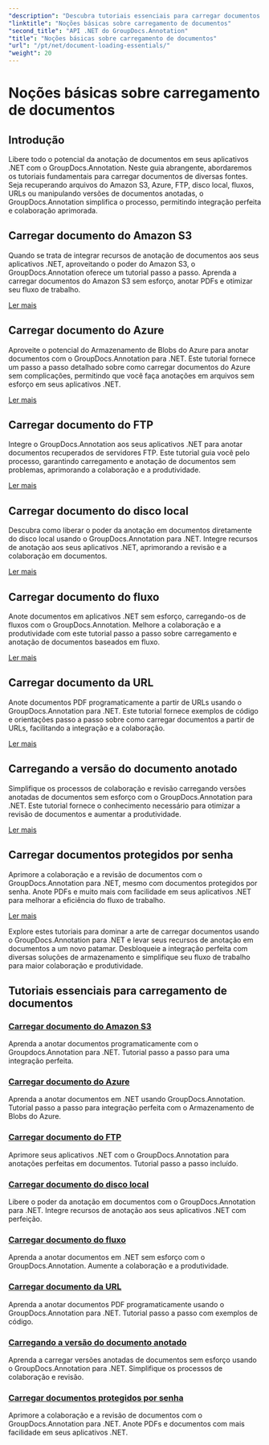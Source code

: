 ```yaml
---
"description": "Descubra tutoriais essenciais para carregar documentos usando o GroupDocs.Annotation .NET. Integre-se perfeitamente com Amazon S3, Azure, FTP, disco local, fluxos e muito mais."
"linktitle": "Noções básicas sobre carregamento de documentos"
"second_title": "API .NET do GroupDocs.Annotation"
"title": "Noções básicas sobre carregamento de documentos"
"url": "/pt/net/document-loading-essentials/"
"weight": 20
---
```


# Noções básicas sobre carregamento de documentos

## Introdução

Libere todo o potencial da anotação de documentos em seus aplicativos .NET com o GroupDocs.Annotation. Neste guia abrangente, abordaremos os tutoriais fundamentais para carregar documentos de diversas fontes. Seja recuperando arquivos do Amazon S3, Azure, FTP, disco local, fluxos, URLs ou manipulando versões de documentos anotadas, o GroupDocs.Annotation simplifica o processo, permitindo integração perfeita e colaboração aprimorada.

## Carregar documento do Amazon S3
Quando se trata de integrar recursos de anotação de documentos aos seus aplicativos .NET, aproveitando o poder do Amazon S3, o GroupDocs.Annotation oferece um tutorial passo a passo. Aprenda a carregar documentos do Amazon S3 sem esforço, anotar PDFs e otimizar seu fluxo de trabalho.

[Ler mais](./load-document-from-amazon-s3/)

## Carregar documento do Azure
Aproveite o potencial do Armazenamento de Blobs do Azure para anotar documentos com o GroupDocs.Annotation para .NET. Este tutorial fornece um passo a passo detalhado sobre como carregar documentos do Azure sem complicações, permitindo que você faça anotações em arquivos sem esforço em seus aplicativos .NET.

[Ler mais](./load-document-from-azure/)

## Carregar documento do FTP
Integre o GroupDocs.Annotation aos seus aplicativos .NET para anotar documentos recuperados de servidores FTP. Este tutorial guia você pelo processo, garantindo carregamento e anotação de documentos sem problemas, aprimorando a colaboração e a produtividade.

[Ler mais](./load-document-from-ftp/)

## Carregar documento do disco local
Descubra como liberar o poder da anotação em documentos diretamente do disco local usando o GroupDocs.Annotation para .NET. Integre recursos de anotação aos seus aplicativos .NET, aprimorando a revisão e a colaboração em documentos.

[Ler mais](./load-document-from-local-disk/)

## Carregar documento do fluxo
Anote documentos em aplicativos .NET sem esforço, carregando-os de fluxos com o GroupDocs.Annotation. Melhore a colaboração e a produtividade com este tutorial passo a passo sobre carregamento e anotação de documentos baseados em fluxo.

[Ler mais](./load-document-from-stream/)

## Carregar documento da URL
Anote documentos PDF programaticamente a partir de URLs usando o GroupDocs.Annotation para .NET. Este tutorial fornece exemplos de código e orientações passo a passo sobre como carregar documentos a partir de URLs, facilitando a integração e a colaboração.

[Ler mais](./load-document-from-url/)

## Carregando a versão do documento anotado
Simplifique os processos de colaboração e revisão carregando versões anotadas de documentos sem esforço com o GroupDocs.Annotation para .NET. Este tutorial fornece o conhecimento necessário para otimizar a revisão de documentos e aumentar a produtividade.

[Ler mais](./loading-annotated-document-version/)

## Carregar documentos protegidos por senha
Aprimore a colaboração e a revisão de documentos com o GroupDocs.Annotation para .NET, mesmo com documentos protegidos por senha. Anote PDFs e muito mais com facilidade em seus aplicativos .NET para melhorar a eficiência do fluxo de trabalho.

[Ler mais](./load-password-protected-documents/)

Explore estes tutoriais para dominar a arte de carregar documentos usando o GroupDocs.Annotation para .NET e levar seus recursos de anotação em documentos a um novo patamar. Desbloqueie a integração perfeita com diversas soluções de armazenamento e simplifique seu fluxo de trabalho para maior colaboração e produtividade.
## Tutoriais essenciais para carregamento de documentos
### [Carregar documento do Amazon S3](./load-document-from-amazon-s3/)
Aprenda a anotar documentos programaticamente com o Groupdocs.Annotation para .NET. Tutorial passo a passo para uma integração perfeita.
### [Carregar documento do Azure](./load-document-from-azure/)
Aprenda a anotar documentos em .NET usando GroupDocs.Annotation. Tutorial passo a passo para integração perfeita com o Armazenamento de Blobs do Azure.
### [Carregar documento do FTP](./load-document-from-ftp/)
Aprimore seus aplicativos .NET com o GroupDocs.Annotation para anotações perfeitas em documentos. Tutorial passo a passo incluído.
### [Carregar documento do disco local](./load-document-from-local-disk/)
Libere o poder da anotação em documentos com o GroupDocs.Annotation para .NET. Integre recursos de anotação aos seus aplicativos .NET com perfeição.
### [Carregar documento do fluxo](./load-document-from-stream/)
Aprenda a anotar documentos em .NET sem esforço com o GroupDocs.Annotation. Aumente a colaboração e a produtividade.
### [Carregar documento da URL](./load-document-from-url/)
Aprenda a anotar documentos PDF programaticamente usando o GroupDocs.Annotation para .NET. Tutorial passo a passo com exemplos de código.
### [Carregando a versão do documento anotado](./loading-annotated-document-version/)
Aprenda a carregar versões anotadas de documentos sem esforço usando o GroupDocs.Annotation para .NET. Simplifique os processos de colaboração e revisão.
### [Carregar documentos protegidos por senha](./load-password-protected-documents/)
Aprimore a colaboração e a revisão de documentos com o GroupDocs.Annotation para .NET. Anote PDFs e documentos com mais facilidade em seus aplicativos .NET.
